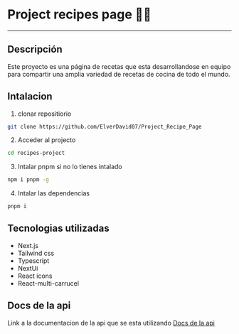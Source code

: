 # Project recipes page 🍜🍛

---

## Descripción

Este proyecto es una página de recetas que esta desarrollandose en equipo para compartir una amplia variedad de recetas de cocina de todo el mundo.

## Intalacion

1. clonar repositiorio

```bash
git clone https://github.com/ElverDavid07/Project_Recipe_Page
```

2. Acceder al projecto

```bash
cd recipes-project
```

3. Intalar pnpm si no lo tienes intalado

```bash
npm i pnpm -g
```

4. Intalar las dependencias

```bash
pnpm i
```

## Tecnologias utilizadas

- Next.js
- Tailwind css
- Typescript
- NextUi
- React icons
- React-multi-carrucel

## Docs de la api

Link a la documentacion de la api que se esta utilizando [Docs de la api](https://recipes-api-r43i.onrender.com/docs#/)
